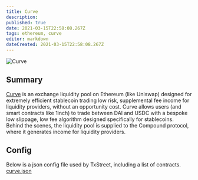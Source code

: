 ```yaml
---
title: Curve
description:
published: true
date: 2021-03-15T22:58:08.267Z
tags: ethereum, curve
editor: markdown
dateCreated: 2021-03-15T22:58:08.267Z
---
```


![Curve](https://txstreet.com/static/img/singles/house_logos/curve.png)

## Summary

<a href="https://www.curve.fi/" target="_blank">Curve</a> is an exchange liquidity pool on Ethereum (like Uniswap) designed for extremely efficient stablecoin trading low risk, supplemental fee income for liquidity providers, without an opportunity cost. Curve allows users (and smart contracts like 1inch) to trade between DAI and USDC with a bespoke low slippage, low fee algorithm designed specifically for stablecoins. Behind the scenes, the liquidity pool is supplied to the Compound protocol, where it generates income for liquidity providers.

## Config

Below is a json config file used by TxStreet, including a list of contracts. [curve.json](/ethereum/houses/curve.json)